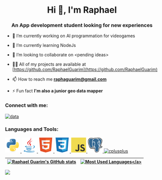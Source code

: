 <h1 align="center">Hi 👋, I'm Raphael</h1>

<h3 align="center">An App development student looking for new experiences</h3>

- 🔭 I’m currently working on AI programmation for videogames

- 🌱 I’m currently learning NodeJs

- 👯 I’m looking to collaborate on <pending ideas\>

- 👨‍💻 All of my projects are available at [https://github.com/RaphaelGuarim](https://github.com/RaphaelGuarim)

- 📫 How to reach me **raphaguarim@gmail.com**

- ⚡ Fun fact **I'm also a junior geo data mapper**



<h3 align="left">Connect with me:</h3>
<p align="left">
<a href="https://www.linkedin.com/in/raphael-guarim-322b94243" target="blank"><img align="center" src="https://user-images.githubusercontent.com/36258159/210165581-1b36737f-bf9e-43f5-a897-d6208c3e51a8.png" alt="data" width="50" /></a>
</p>


<h3 align="left">Languages and Tools:</h3>

<p align="left">
  <a href="https://www.python.org/">
    <img src="https://raw.githubusercontent.com/devicons/devicon/master/icons/python/python-original.svg" alt="python" width="50" height="50"/>
  </a>
  <a href="https://www.java.com/fr/">
    <img src="https://raw.githubusercontent.com/devicons/devicon/master/icons/java/java-original.svg" alt="java" width="50" height="50"/>
  </a>
  <a href="https://fr.wikipedia.org/wiki/Hypertext_Markup_Language">
    <img src="https://raw.githubusercontent.com/devicons/devicon/master/icons/html5/html5-original.svg" alt="html5" width="50" height="50"/>
  </a>
  <a href="https://fr.wikipedia.org/wiki/Feuilles_de_style_en_cascade">
    <img src="https://raw.githubusercontent.com/devicons/devicon/master/icons/css3/css3-original.svg" alt="css3" width="50" height="50"/>
  </a>
  <a href="https://www.javascript.com/">
    <img src="https://raw.githubusercontent.com/devicons/devicon/master/icons/javascript/javascript-original.svg" alt="javascript" width="50" height="50"/>
  </a>
  <a href="https://www.postgresql.org/">
    <img src="https://raw.githubusercontent.com/devicons/devicon/master/icons/postgresql/postgresql-original.svg" alt="postgresql" width="50" height="50"/>
  </a>
  <a href="https://fr.wikipedia.org/wiki/C%2B%2B">
    <img src="https://cdn.jsdelivr.net/gh/devicons/devicon/icons/cplusplus/cplusplus-original.svg" alt="cplusplus" width="50" height="50"/>
  </a>
</p>


| <a href="https://github.com/RaphaelGuarim/github-readme-stats"> ![Raphael Guarim's GitHub stats](https://github-readme-stats.vercel.app/api?username=RaphaelGuarim&theme=dark&show_icons=true) </a> | <a href="https://github.com/RaphaelGuarim/github-readme-stats"> ![Most Used Languages](https://github-readme-stats.vercel.app/api/top-langs/?username=RaphaelGuarim&layout=compact&theme=dark&hide_border=true")</a> |
| ------------- | ------------- |


<img src="https://visitor-badge.glitch.me/badge?page_id=RaphaelGuarim.RaphaelGuarim">

